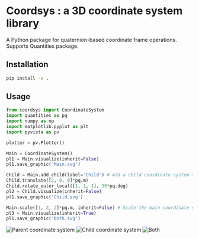 # Coordsys : a 3D coordinate system library

A Python package for quaternion-based coordinate frame operations. Supports Quantities package.

## Installation

```bash
pip install -e .
```

## Usage


```python
from coordsys import CoordinateSystem
import quantities as pq
import numpy as np
import matplotlib.pyplot as plt
import pyvista as pv

plotter = pv.Plotter()
```


```python
Main = CoordinateSystem()
pl1 = Main.visualize(inherit=False)
pl1.save_graphic('Main.svg')

Child = Main.add_child(label='Child') # Add a child coordinate system to the main one
Child.translate([2, 0, 0]*pq.m)
Child.rotate_euler_local([1, 1, 1], 30*pq.deg)
pl2 = Child.visualize(inherit=False)
pl1.save_graphic('Child.svg')

Main.scale([1, 2, 2]*pq.m, inherit=False) # Scale the main coordinate system, but not its children
pl3 = Main.visualize(inherit=True)
pl1.save_graphic('both.svg')

```

![Parent coordinate system](Main.svg)
![Child coordinate system](Child.svg)
![Both](both.svg)






